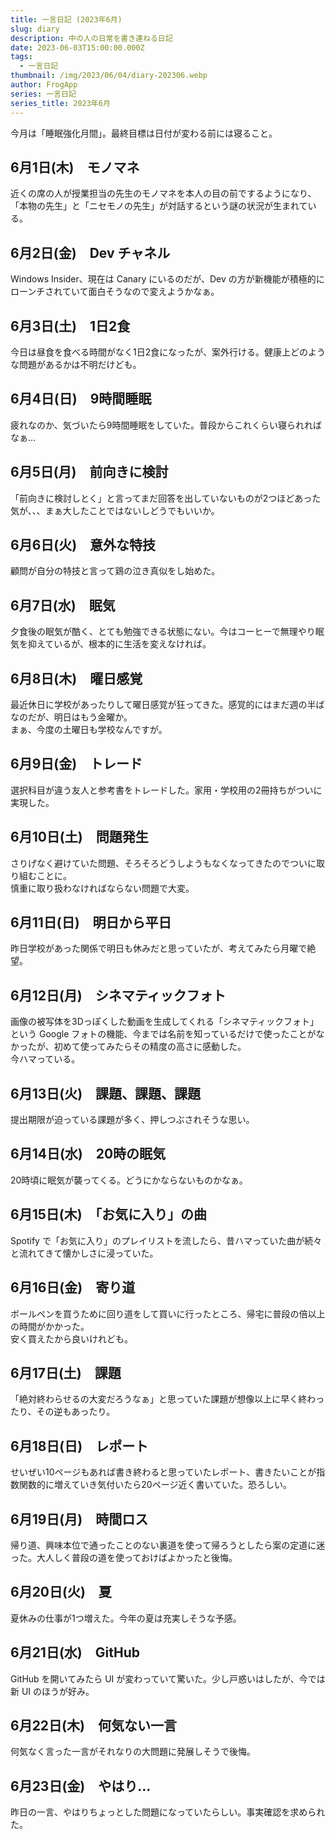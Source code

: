 ```yaml
---
title: 一言日記 (2023年6月)
slug: diary
description: 中の人の日常を書き連ねる日記
date: 2023-06-03T15:00:00.000Z
tags:
  - 一言日記
thumbnail: /img/2023/06/04/diary-202306.webp
author: FrogApp
series: 一言日記
series_title: 2023年6月
---
```


今月は「睡眠強化月間」。最終目標は日付が変わる前には寝ること。

## 6月1日(木)　モノマネ

近くの席の人が授業担当の先生のモノマネを本人の目の前でするようになり、「本物の先生」と「ニセモノの先生」が対話するという謎の状況が生まれている。

## 6月2日(金)　Dev チャネル

Windows Insider、現在は Canary にいるのだが、Dev の方が新機能が積極的にローンチされていて面白そうなので変えようかなぁ。

## 6月3日(土)　1日2食

今日は昼食を食べる時間がなく1日2食になったが、案外行ける。健康上どのような問題があるかは不明だけども。

## 6月4日(日)　9時間睡眠

疲れなのか、気づいたら9時間睡眠をしていた。普段からこれくらい寝られればなぁ…

## 6月5日(月)　前向きに検討

「前向きに検討しとく」と言ってまだ回答を出していないものが2つほどあった気が、、、まぁ大したことではないしどうでもいいか。

## 6月6日(火)　意外な特技

顧問が自分の特技と言って鶏の泣き真似をし始めた。

## 6月7日(水)　眠気

夕食後の眠気が酷く、とても勉強できる状態にない。今はコーヒーで無理やり眠気を抑えているが、根本的に生活を変えなければ。

## 6月8日(木)　曜日感覚

最近休日に学校があったりして曜日感覚が狂ってきた。感覚的にはまだ週の半ばなのだが、明日はもう金曜か。\
まぁ、今度の土曜日も学校なんですが。

## 6月9日(金)　トレード

選択科目が違う友人と参考書をトレードした。家用・学校用の2冊持ちがついに実現した。

## 6月10日(土)　問題発生

さりげなく避けていた問題、そろそろどうしようもなくなってきたのでついに取り組むことに。\
慎重に取り扱わなければならない問題で大変。

## 6月11日(日)　明日から平日

昨日学校があった関係で明日も休みだと思っていたが、考えてみたら月曜で絶望。

## 6月12日(月)　シネマティックフォト

画像の被写体を3Dっぽくした動画を生成してくれる「シネマティックフォト」という Google フォトの機能、今までは名前を知っているだけで使ったことがなかったが、初めて使ってみたらその精度の高さに感動した。\
今ハマっている。

## 6月13日(火)　課題、課題、課題

提出期限が迫っている課題が多く、押しつぶされそうな思い。

## 6月14日(水)　20時の眠気

20時頃に眠気が襲ってくる。どうにかならないものかなぁ。

## 6月15日(木)　「お気に入り」の曲

Spotify で「お気に入り」のプレイリストを流したら、昔ハマっていた曲が続々と流れてきて懐かしさに浸っていた。

## 6月16日(金)　寄り道

ボールペンを買うために回り道をして買いに行ったところ、帰宅に普段の倍以上の時間がかかった。\
安く買えたから良いけれども。

## 6月17日(土)　課題

「絶対終わらせるの大変だろうなぁ」と思っていた課題が想像以上に早く終わったり、その逆もあったり。

## 6月18日(日)　レポート

せいぜい10ページもあれば書き終わると思っていたレポート、書きたいことが指数関数的に増えていき気付いたら20ページ近く書いていた。恐ろしい。

## 6月19日(月)　時間ロス

帰り道、興味本位で通ったことのない裏道を使って帰ろうとしたら案の定道に迷った。大人しく普段の道を使っておけばよかったと後悔。

## 6月20日(火)　夏

夏休みの仕事が1つ増えた。今年の夏は充実しそうな予感。

## 6月21日(水)　GitHub

GitHub を開いてみたら UI が変わっていて驚いた。少し戸惑いはしたが、今では新 UI のほうが好み。

## 6月22日(木)　何気ない一言

何気なく言った一言がそれなりの大問題に発展しそうで後悔。

## 6月23日(金)　やはり…

昨日の一言、やはりちょっとした問題になっていたらしい。事実確認を求められた。
